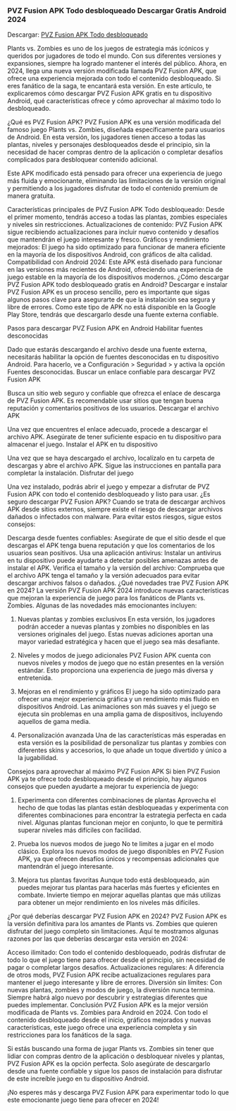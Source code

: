 ### PVZ Fusion APK Todo desbloqueado Descargar Gratis Android 2024

Descargar:  [PVZ Fusion APK Todo desbloqueado](https://apktoca.com)

Plants vs. Zombies es uno de los juegos de estrategia más icónicos y queridos por jugadores de todo el mundo. Con sus diferentes versiones y expansiones, siempre ha logrado mantener el interés del público. Ahora, en 2024, llega una nueva versión modificada llamada PVZ Fusion APK, que ofrece una experiencia mejorada con todo el contenido desbloqueado. Si eres fanático de la saga, te encantará esta versión. En este artículo, te explicaremos cómo descargar PVZ Fusion APK gratis en tu dispositivo Android, qué características ofrece y cómo aprovechar al máximo todo lo desbloqueado.

¿Qué es PVZ Fusion APK?
PVZ Fusion APK es una versión modificada del famoso juego Plants vs. Zombies, diseñada específicamente para usuarios de Android. En esta versión, los jugadores tienen acceso a todas las plantas, niveles y personajes desbloqueados desde el principio, sin la necesidad de hacer compras dentro de la aplicación o completar desafíos complicados para desbloquear contenido adicional.

Este APK modificado está pensado para ofrecer una experiencia de juego más fluida y emocionante, eliminando las limitaciones de la versión original y permitiendo a los jugadores disfrutar de todo el contenido premium de manera gratuita.

Características principales de PVZ Fusion APK
Todo desbloqueado: Desde el primer momento, tendrás acceso a todas las plantas, zombies especiales y niveles sin restricciones.
Actualizaciones de contenido: PVZ Fusion APK sigue recibiendo actualizaciones para incluir nuevo contenido y desafíos que mantendrán el juego interesante y fresco.
Gráficos y rendimiento mejorados: El juego ha sido optimizado para funcionar de manera eficiente en la mayoría de los dispositivos Android, con gráficos de alta calidad.
Compatibilidad con Android 2024: Este APK está diseñado para funcionar en las versiones más recientes de Android, ofreciendo una experiencia de juego estable en la mayoría de los dispositivos modernos.
¿Cómo descargar PVZ Fusion APK todo desbloqueado gratis en Android?
Descargar e instalar PVZ Fusion APK es un proceso sencillo, pero es importante que sigas algunos pasos clave para asegurarte de que la instalación sea segura y libre de errores. Como este tipo de APK no está disponible en la Google Play Store, tendrás que descargarlo desde una fuente externa confiable.

Pasos para descargar PVZ Fusion APK en Android
Habilitar fuentes desconocidas

Dado que estarás descargando el archivo desde una fuente externa, necesitarás habilitar la opción de fuentes desconocidas en tu dispositivo Android. Para hacerlo, ve a Configuración > Seguridad > y activa la opción Fuentes desconocidas.
Buscar un enlace confiable para descargar PVZ Fusion APK

Busca un sitio web seguro y confiable que ofrezca el enlace de descarga de PVZ Fusion APK. Es recomendable usar sitios que tengan buena reputación y comentarios positivos de los usuarios.
Descargar el archivo APK

Una vez que encuentres el enlace adecuado, procede a descargar el archivo APK. Asegúrate de tener suficiente espacio en tu dispositivo para almacenar el juego.
Instalar el APK en tu dispositivo

Una vez que se haya descargado el archivo, localízalo en tu carpeta de descargas y abre el archivo APK. Sigue las instrucciones en pantalla para completar la instalación.
Disfrutar del juego

Una vez instalado, podrás abrir el juego y empezar a disfrutar de PVZ Fusion APK con todo el contenido desbloqueado y listo para usar.
¿Es seguro descargar PVZ Fusion APK?
Cuando se trata de descargar archivos APK desde sitios externos, siempre existe el riesgo de descargar archivos dañados o infectados con malware. Para evitar estos riesgos, sigue estos consejos:

Descarga desde fuentes confiables: Asegúrate de que el sitio desde el que descargas el APK tenga buena reputación y que los comentarios de los usuarios sean positivos.
Usa una aplicación antivirus: Instalar un antivirus en tu dispositivo puede ayudarte a detectar posibles amenazas antes de instalar el APK.
Verifica el tamaño y la versión del archivo: Comprueba que el archivo APK tenga el tamaño y la versión adecuados para evitar descargar archivos falsos o dañados.
¿Qué novedades trae PVZ Fusion APK en 2024?
La versión PVZ Fusion APK 2024 introduce nuevas características que mejoran la experiencia de juego para los fanáticos de Plants vs. Zombies. Algunas de las novedades más emocionantes incluyen:

1. Nuevas plantas y zombies exclusivos
En esta versión, los jugadores podrán acceder a nuevas plantas y zombies no disponibles en las versiones originales del juego. Estas nuevas adiciones aportan una mayor variedad estratégica y hacen que el juego sea más desafiante.

2. Niveles y modos de juego adicionales
PVZ Fusion APK cuenta con nuevos niveles y modos de juego que no están presentes en la versión estándar. Esto proporciona una experiencia de juego más diversa y entretenida.

3. Mejoras en el rendimiento y gráficos
El juego ha sido optimizado para ofrecer una mejor experiencia gráfica y un rendimiento más fluido en dispositivos Android. Las animaciones son más suaves y el juego se ejecuta sin problemas en una amplia gama de dispositivos, incluyendo aquellos de gama media.

4. Personalización avanzada
Una de las características más esperadas en esta versión es la posibilidad de personalizar tus plantas y zombies con diferentes skins y accesorios, lo que añade un toque divertido y único a la jugabilidad.

Consejos para aprovechar al máximo PVZ Fusion APK
Si bien PVZ Fusion APK ya te ofrece todo desbloqueado desde el principio, hay algunos consejos que pueden ayudarte a mejorar tu experiencia de juego:

1. Experimenta con diferentes combinaciones de plantas
Aprovecha el hecho de que todas las plantas están desbloqueadas y experimenta con diferentes combinaciones para encontrar la estrategia perfecta en cada nivel. Algunas plantas funcionan mejor en conjunto, lo que te permitirá superar niveles más difíciles con facilidad.

2. Prueba los nuevos modos de juego
No te limites a jugar en el modo clásico. Explora los nuevos modos de juego disponibles en PVZ Fusion APK, ya que ofrecen desafíos únicos y recompensas adicionales que mantendrán el juego interesante.

3. Mejora tus plantas favoritas
Aunque todo está desbloqueado, aún puedes mejorar tus plantas para hacerlas más fuertes y eficientes en combate. Invierte tiempo en mejorar aquellas plantas que más utilizas para obtener un mejor rendimiento en los niveles más difíciles.

¿Por qué deberías descargar PVZ Fusion APK en 2024?
PVZ Fusion APK es la versión definitiva para los amantes de Plants vs. Zombies que quieren disfrutar del juego completo sin limitaciones. Aquí te mostramos algunas razones por las que deberías descargar esta versión en 2024:

Acceso ilimitado: Con todo el contenido desbloqueado, podrás disfrutar de todo lo que el juego tiene para ofrecer desde el principio, sin necesidad de pagar o completar largos desafíos.
Actualizaciones regulares: A diferencia de otros mods, PVZ Fusion APK recibe actualizaciones regulares para mantener el juego interesante y libre de errores.
Diversión sin límites: Con nuevas plantas, zombies y modos de juego, la diversión nunca termina. Siempre habrá algo nuevo por descubrir y estrategias diferentes que puedes implementar.
Conclusión
PVZ Fusion APK es la mejor versión modificada de Plants vs. Zombies para Android en 2024. Con todo el contenido desbloqueado desde el inicio, gráficos mejorados y nuevas características, este juego ofrece una experiencia completa y sin restricciones para los fanáticos de la saga.

Si estás buscando una forma de jugar Plants vs. Zombies sin tener que lidiar con compras dentro de la aplicación o desbloquear niveles y plantas, PVZ Fusion APK es la opción perfecta. Solo asegúrate de descargarlo desde una fuente confiable y sigue los pasos de instalación para disfrutar de este increíble juego en tu dispositivo Android.

¡No esperes más y descarga PVZ Fusion APK para experimentar todo lo que este emocionante juego tiene para ofrecer en 2024!






